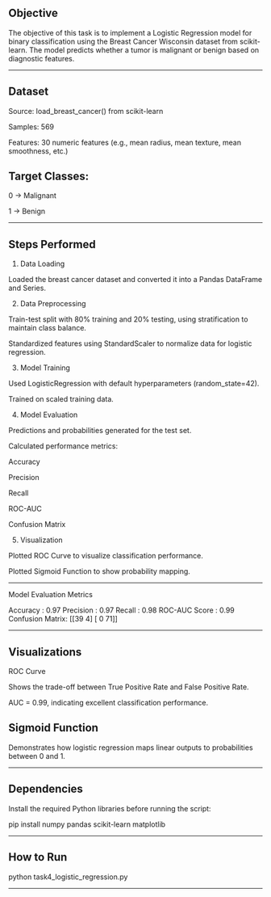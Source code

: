 ## Objective

The objective of this task is to implement a Logistic Regression model for binary classification using the Breast Cancer Wisconsin dataset from scikit-learn. The model predicts whether a tumor is malignant or benign based on diagnostic features.

---

## Dataset

Source: load_breast_cancer() from scikit-learn

Samples: 569

Features: 30 numeric features (e.g., mean radius, mean texture, mean smoothness, etc.)

## Target Classes:

0 → Malignant

1 → Benign

---

## Steps Performed

1. Data Loading

Loaded the breast cancer dataset and converted it into a Pandas DataFrame and Series.



2. Data Preprocessing

Train-test split with 80% training and 20% testing, using stratification to maintain class balance.

Standardized features using StandardScaler to normalize data for logistic regression.



3. Model Training

Used LogisticRegression with default hyperparameters (random_state=42).

Trained on scaled training data.



4. Model Evaluation

Predictions and probabilities generated for the test set.

Calculated performance metrics:

Accuracy

Precision

Recall

ROC-AUC

Confusion Matrix




5. Visualization

Plotted ROC Curve to visualize classification performance.

Plotted Sigmoid Function to show probability mapping.

---

Model Evaluation Metrics

Accuracy      : 0.97
Precision     : 0.97
Recall        : 0.98
ROC-AUC Score : 0.99
Confusion Matrix:
[[39  4]
 [ 0 71]]


---

## Visualizations

ROC Curve

Shows the trade-off between True Positive Rate and False Positive Rate.

AUC = 0.99, indicating excellent classification performance.


## Sigmoid Function

Demonstrates how logistic regression maps linear outputs to probabilities between 0 and 1.


---

## Dependencies

Install the required Python libraries before running the script:

pip install numpy pandas scikit-learn matplotlib

---

## How to Run

python task4_logistic_regression.py


---
